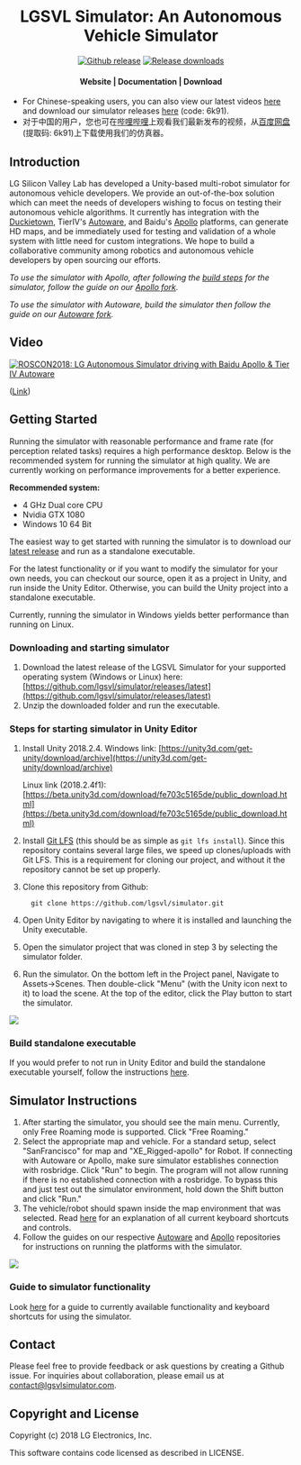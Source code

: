 <h1 align="center">LGSVL Simulator:  An Autonomous Vehicle Simulator</h1>

<div align="center">
<a href="https://github.com/lgsvl/simulator/releases/latest">
<img src="https://img.shields.io/github/release-pre/lgsvl/simulator.svg" alt="Github release" /></a>
<a href="">
<img src="https://img.shields.io/github/downloads/lgsvl/simulator/total.svg" alt="Release downloads" /></a>
</div>
<div align="center">
  <h4>
    <a href="https://lgsvlsimulator.com" style="text-decoration: none">
    Website</a>
    <span> | </span>
    <a href="https://lgsvlsimulator.com/docs" style="text-decoration: none">
    Documentation</a>
    <span> | </span>
    <a href="https://github.com/lgsvl/simulator/releases/latest" style="text-decoration: none">
    Download</a>
  </h4>
</div>

- For Chinese-speaking users, you can also view our latest videos [here](https://space.bilibili.com/412295691) and download our simulator releases [here](https://pan.baidu.com/s/1M33ysJYZfi4vya41gmB0rw) (code: 6k91).
- 对于中国的用户，您也可在[哔哩哔哩](https://space.bilibili.com/412295691)上观看我们最新发布的视频，从[百度网盘](https://pan.baidu.com/s/1M33ysJYZfi4vya41gmB0rw)(提取码: 6k91)上下载使用我们的仿真器。

## Introduction

LG Silicon Valley Lab has developed a Unity-based multi-robot simulator for autonomous vehicle developers. We provide an out-of-the-box solution which can meet the needs of developers wishing to focus on testing their autonomous vehicle algorithms. It currently has integration with the [Duckietown](https://github.com/lgsvl/duckietown2), TierIV's [Autoware](https://github.com/lgsvl/Autoware), and Baidu's [Apollo](https://github.com/lgsvl/apollo) platforms, can generate HD maps, and be immediately used for testing and validation of a whole system with little need for custom integrations. We hope to build a collaborative community among robotics and autonomous vehicle developers by open sourcing our efforts. 

*To use the simulator with Apollo, after following the [build steps](Docs/docs/build-instructions.md) for the simulator, follow the guide on our [Apollo fork](https://github.com/lgsvl/apollo).*

*To use the simulator with Autoware, build the simulator then follow the guide on our [Autoware fork](https://github.com/lgsvl/Autoware).*



## Video

[![ROSCON2018: LG Autonomous Simulator driving with Baidu Apollo & Tier IV Autoware](Docs/docs/images/readme-thumbnail.jpg)](https://www.youtube.com/watch?v=NgW1P75wiuA&)

([Link](https://www.youtube.com/watch?v=NgW1P75wiuA&))



## Getting Started

Running the simulator with reasonable performance and frame rate (for perception related tasks) requires a high performance desktop. Below is the recommended system for running the simulator at high quality. We are currently working on performance improvements for a better experience. 

**Recommended system:**

- 4 GHz Dual core CPU
- Nvidia GTX 1080
- Windows 10 64 Bit

The easiest way to get started with running the simulator is to download our [latest release](https://github.com/lgsvl/simulator/releases/latest) and run as a standalone executable.

For the latest functionality or if you want to modify the simulator for your own needs, you can checkout our source, open it as a project in Unity, and run inside the Unity Editor. Otherwise, you can build the Unity project into a standalone executable.

Currently, running the simulator in Windows yields better performance than running on Linux. 

### Downloading and starting simulator

1. Download the latest release of the LGSVL Simulator for your supported operating system (Windows or Linux) here: [https://github.com/lgsvl/simulator/releases/latest](https://github.com/lgsvl/simulator/releases/latest)
2. Unzip the downloaded folder and run the executable.

### Steps for starting simulator in Unity Editor

1. Install Unity 2018.2.4. Windows link: [https://unity3d.com/get-unity/download/archive](https://unity3d.com/get-unity/download/archive)

   Linux link (2018.2.4f1): [https://beta.unity3d.com/download/fe703c5165de/public_download.html](https://beta.unity3d.com/download/fe703c5165de/public_download.html)

2. Install [Git LFS](https://git-lfs.github.com/) (this should be as simple as `git lfs install`). Since this repository contains several large files, we speed up clones/uploads with Git LFS. This is a requirement for cloning our project, and without it the repository cannot be set up properly. 

3. Clone this repository from Github:

    ```
      git clone https://github.com/lgsvl/simulator.git
    ```

4. Open Unity Editor by navigating to where it is installed and launching the Unity executable.

5. Open the simulator project that was cloned in step 3 by selecting the simulator folder.

6. Run the simulator. On the bottom left in the Project panel, Navigate to Assets->Scenes. Then double-click "Menu" (with the Unity icon next to it) to load the scene. At the top of the editor, click the Play button to start the simulator.

![](Docs/docs/images/readme-editor-menu.jpg)



### Build standalone executable

If you would prefer to not run in Unity Editor and build the standalone executable yourself, follow the instructions [here](Docs/docs/build-instructions.md).



## Simulator Instructions

1. After starting the simulator, you should see the main menu. Currently, only Free Roaming mode is supported. Click "Free Roaming." 
2. Select the appropriate map and vehicle.  For a standard setup, select "SanFrancisco" for map and "XE_Rigged-apollo" for Robot. If connecting with Autoware or Apollo, make sure simulator establishes connection with rosbridge. Click "Run" to begin. The program will not allow running if there is no established connection with a rosbridge. To bypass this and just test out the simulator environment, hold down the Shift button and click "Run."
3. The vehicle/robot should spawn inside the map environment that was selected. Read [here](Docs/docs/keyboard-shortcuts.md) for an explanation of all current keyboard shortcuts and controls.
4. Follow the guides on our respective [Autoware](https://github.com/lgsvl/Autoware) and [Apollo](https://github.com/lgsvl/apollo) repositories for instructions on running the platforms with the simulator.

![](Docs/docs/images/readme-simulator.jpg)



### Guide to simulator functionality

Look [here](Docs/docs/keyboard-shortcuts.md) for a guide to currently available functionality and keyboard shortcuts for using the simulator.



## Contact

Please feel free to provide feedback or ask questions by creating a Github issue. For inquiries about collaboration, please email us at contact@lgsvlsimulator.com.




## Copyright and License

Copyright (c) 2018 LG Electronics, Inc.

This software contains code licensed as described in LICENSE.
